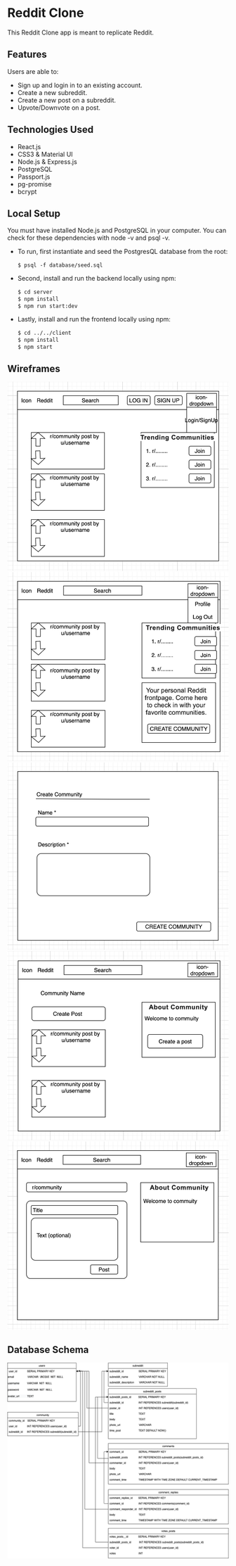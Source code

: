 # Reddit Clone

This Reddit Clone app is meant to replicate Reddit.

## Features

Users are able to:

* Sign up and login in to an existing account.
* Create a new subreddit.
* Create a new post on a subreddit.
* Upvote/Downvote on a post.


## Technologies Used

* React.js
* CSS3 & Material UI
* Node.js & Express.js
* PostgreSQL 
* Passport.js
* pg-promise
* bcrypt

##  Local Setup

You must have installed Node.js and PostgreSQL in your computer.
You can check for these dependencies with node -v and psql -v. 

+ To run, first instantiate and seed the PostgresQL database from the root:
  ```
  $ psql -f database/seed.sql
  ```

+ Second, install and run the backend locally using npm:
  ```
  $ cd server
  $ npm install
  $ npm run start:dev
  ```

+ Lastly, install and run the frontend locally using npm:
  ```
  $ cd ../../client
  $ npm install
  $ npm start
  ```


## Wireframes

![homeNotLoggedIn](./public/images/wireframes/homeNotLoggedIn.png)
![homeLoggedIn](./public/images/wireframes/homeLoggedIn.png)
![createSubredddit](./public/images/wireframes/subredditForm.png)
![subreddit](./public/images/wireframes/communityPage.png)
![postInSubredditForm](./public/images/wireframes/postInCommunity.png)

 ## Database Schema

![Database Schema](./public/images/databaseSchema_reddit.png)